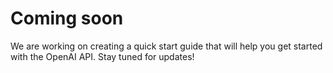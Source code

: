 
# Coming soon

We are working on creating a quick start guide that will help you get started with the OpenAI API. Stay tuned for updates!
